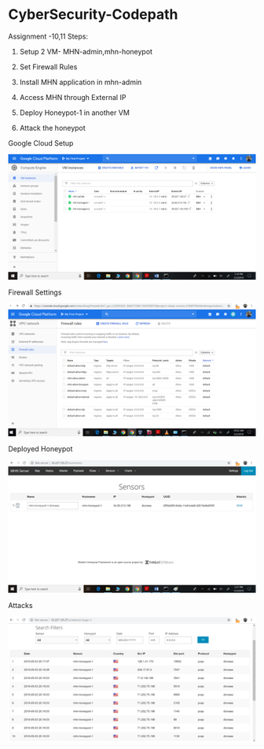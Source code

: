# CyberSecurity-Codepath

Assignment -10,11
Steps:

1) Setup 2 VM- MHN-admin,mhn-honeypot

2) Set Firewall Rules

3) Install MHN application in mhn-admin

4) Access MHN through External IP

5) Deploy Honeypot-1 in another VM

6) Attack the honeypot

Google Cloud Setup

![](cloudsetup.png)


Firewall Settings

![](firewall.png)

Deployed Honeypot

![](deployedhoneypot.png)

Attacks

![](attacks.png)






